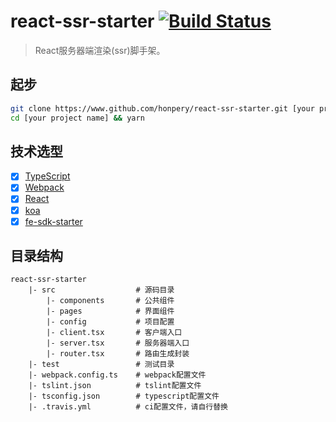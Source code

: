 # react-ssr-starter  [![Build Status](https://travis-ci.org/startlines/react-ssr-starter.svg?branch=master)](https://travis-ci.org/startlines/react-ssr-starter)

> React服务器端渲染(ssr)脚手架。

## 起步
```bash
git clone https://www.github.com/honpery/react-ssr-starter.git [your project name]
cd [your project name] && yarn
```

## 技术选型
- [x] [TypeScript](https://www.typescriptlang.org/)
- [x] [Webpack](https://webpack.js.org/)
- [x] [React](https://reactjs.org/)
- [x] [koa](http://koajs.com/)
- [x] [fe-sdk-starter](https://github.com/startlines/fe-sdk-starter)

## 目录结构
```
react-ssr-starter
    |- src                  # 源码目录
        |- components       # 公共组件
        |- pages            # 界面组件
        |- config           # 项目配置
        |- client.tsx       # 客户端入口
        |- server.tsx       # 服务器端入口
        |- router.tsx       # 路由生成封装
    |- test                 # 测试目录
    |- webpack.config.ts    # webpack配置文件
    |- tslint.json          # tslint配置文件
    |- tsconfig.json        # typescript配置文件
    |- .travis.yml          # ci配置文件，请自行替换
```

